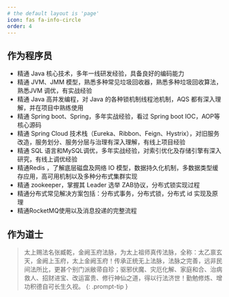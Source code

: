 ```yaml
---
# the default layout is 'page'
icon: fas fa-info-circle
order: 4
---
```


## 作为程序员

-	精通 Java 核心技术，多年一线研发经验，具备良好的编码能力
-	精通 JVM、JMM 模型，熟悉多种常见垃圾回收器，熟悉多种垃圾回收算法，熟悉JVM 调优，有实战经验
-	精通 Java 高并发编程，对 Java 的各种锁机制线程池机制，AQS 都有深入理解，并在项目中熟练使用
-	精通 Spring boot、Spring，多年实战经验，看过 Spring boot  IOC，AOP等核心源码
-	精通 Spring Cloud 技术栈（Eureka、Ribbon、Feign、Hystrix），对旧服务改造，服务划分、服务分层与治理有深入理解，有线上项目经验
-	精通 SQL 语言和MySQL调优，多年实战经验，对索引优化及存储引擎有深入研究，有线上调优经验
-	精通Redis ，了解底层磁盘及网络 IO 模型，数据持久化机制，多数据类型缓存应用，高可用机制以及多种分布式集群实现
-	精通 zookeeper，掌握其 Leader 选举 ZAB协议，分布式锁实现过程
-	精通分布式常见解决方案包括：分布式事务，分布式锁，分布式 id 实现及原理
-	精通RocketMQ使用以及消息投递的完整流程


## 作为道士

> 太上赐法名张臧乾，金阙玉府法脉，为太上祖师真传法脉，全称：太乙禀玄天，金阙上玉府，太上金阙玉府！传承正统无上法脉，法脉之完善，远非民间法所比，更甚个别门派敝帚自珍；驱邪伏魔、灾厄化解、家庭和合、治病救人、招财进宝、改运富贵、修行神仙之道，得以行法济世！勤勉修炼、增功积德自可长生久视。
{: .prompt-tip }
